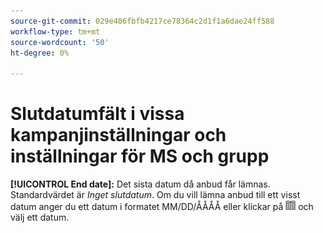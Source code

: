 ```yaml
---
source-git-commit: 029e406fbfb4217ce78364c2d1f1a6dae24ff588
workflow-type: tm+mt
source-wordcount: '50'
ht-degree: 0%

---
```

# Slutdatumfält i vissa kampanjinställningar och inställningar för MS och grupp

**[!UICONTROL End date]:** Det sista datum då anbud får lämnas. Standardvärdet är *Inget slutdatum*. Om du vill lämna anbud till ett visst datum anger du ett datum i formatet MM/DD/ÅÅÅÅ eller klickar på ![Kalender](/help/search-social-commerce/assets/calendar.png) och välj ett datum.
